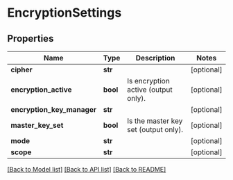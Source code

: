 # EncryptionSettings

## Properties
Name | Type | Description | Notes
------------ | ------------- | ------------- | -------------
**cipher** | **str** |  | [optional] 
**encryption_active** | **bool** | Is encryption active (output only). | [optional] 
**encryption_key_manager** | **str** |  | [optional] 
**master_key_set** | **bool** | Is the master key set (output only). | [optional] 
**mode** | **str** |  | [optional] 
**scope** | **str** |  | [optional] 

[[Back to Model list]](../README.md#documentation-for-models) [[Back to API list]](../README.md#documentation-for-api-endpoints) [[Back to README]](../README.md)


